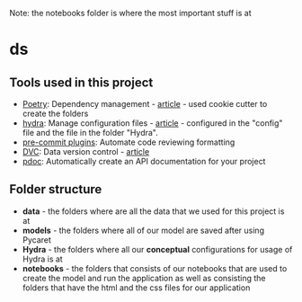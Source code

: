 Note: the notebooks folder is where the most important stuff is at

# ds

## Tools used in this project
* [Poetry](https://towardsdatascience.com/how-to-effortlessly-publish-your-python-package-to-pypi-using-poetry-44b305362f9f): Dependency management - [article](https://mathdatasimplified.com/2023/06/12/poetry-a-better-way-to-manage-python-dependencies/) - used cookie cutter to create the folders
* [hydra](https://hydra.cc/): Manage configuration files - [article](https://mathdatasimplified.com/2023/05/25/stop-hard-coding-in-a-data-science-project-use-configuration-files-instead/) - configured in the "config" file and the file in the folder "Hydra". 
* [pre-commit plugins](https://pre-commit.com/): Automate code reviewing formatting
* [DVC](https://dvc.org/): Data version control - [article](https://mathdatasimplified.com/2023/02/20/introduction-to-dvc-data-version-control-tool-for-machine-learning-projects-2/)
* [pdoc](https://github.com/pdoc3/pdoc): Automatically create an API documentation for your project

## Folder structure
- **data** - the folders where are all the data that we used for this project is at
- **models** - the folders where all of our model are saved after using Pycaret
- **Hydra** - the folders where all our **conceptual** configurations for usage of Hydra is at
- **notebooks** - the folders that consists of our notebooks that are used to create the model and run the application as well as consisting the folders that have the html and the css files for our application

